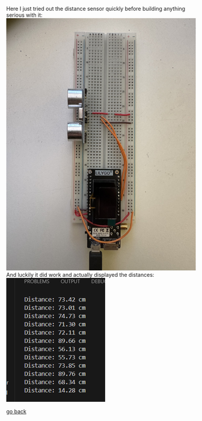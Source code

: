 Here I just tried out the distance sensor quickly before building anything serious with it:
![build](images/DistanceSensor.jpg "Build")
And luckily it did work and actually displayed the distances:
![Distances](images/Distances.png "Distances")

[go back](/doc/PersonalDevelopmentPlan.md)